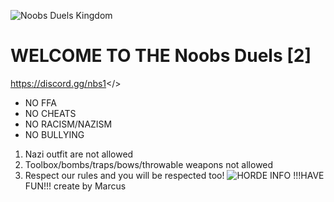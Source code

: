 ![Noobs Duels Kingdom](https://i.postimg.cc/CLRhqd1R/50.jpg)
# WELCOME TO THE **Noobs Duels [2]**
<a id="NOOBS DUELS DISCORD">https://discord.gg/nbs1</>
- NO FFA
- NO CHEATS
- NO RACISM/NAZISM
- NO BULLYING
1. Nazi outfit are not allowed
2. Toolbox/bombs/traps/bows/throwable weapons not allowed
3. Respect our rules and you will be respected too!
![HORDE INFO]([https://i.postimg.cc/4xGpwDD9/gtgtgtgt.jpg)
!!!HAVE FUN!!!
   create by Marcus
